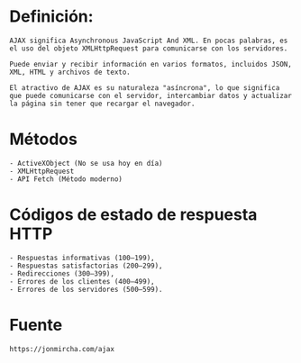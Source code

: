 # Definición:
    AJAX significa Asynchronous JavaScript And XML. En pocas palabras, es el uso del objeto XMLHttpRequest para comunicarse con los servidores.

    Puede enviar y recibir información en varios formatos, incluidos JSON, XML, HTML y archivos de texto.

    El atractivo de AJAX es su naturaleza "asíncrona", lo que significa que puede comunicarse con el servidor, intercambiar datos y actualizar la página sin tener que recargar el navegador.


# Métodos
    - ActiveXObject (No se usa hoy en día)
    - XMLHttpRequest
    - API Fetch (Método moderno)

# Códigos de estado de respuesta HTTP

    - Respuestas informativas (100–199),
    - Respuestas satisfactorias (200–299),
    - Redirecciones (300–399),
    - Errores de los clientes (400–499),
    - Errores de los servidores (500–599).

# Fuente
    https://jonmircha.com/ajax


